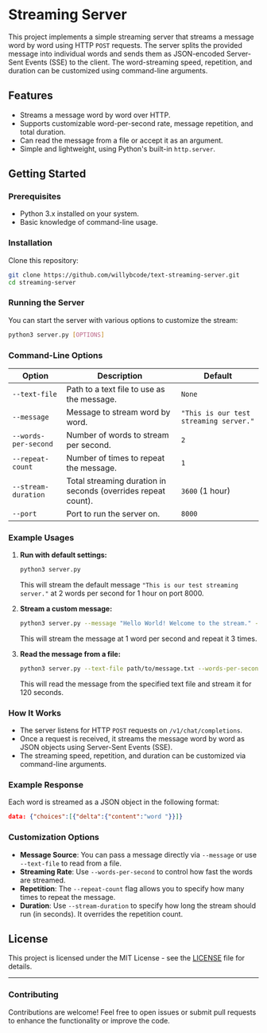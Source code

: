# Streaming Server

This project implements a simple streaming server that streams a message word by word using HTTP `POST` requests. The server splits the provided message into individual words and sends them as JSON-encoded Server-Sent Events (SSE) to the client. The word-streaming speed, repetition, and duration can be customized using command-line arguments.

## Features

- Streams a message word by word over HTTP.
- Supports customizable word-per-second rate, message repetition, and total duration.
- Can read the message from a file or accept it as an argument.
- Simple and lightweight, using Python's built-in `http.server`.

## Getting Started

### Prerequisites

- Python 3.x installed on your system.
- Basic knowledge of command-line usage.

### Installation
Clone this repository:
   ```bash
   git clone https://github.com/willybcode/text-streaming-server.git
   cd streaming-server
   ```

### Running the Server

You can start the server with various options to customize the stream:

```bash
python3 server.py [OPTIONS]
```

### Command-Line Options

| Option              | Description                                                                 | Default                           |
|---------------------|-----------------------------------------------------------------------------|-----------------------------------|
| `--text-file`        | Path to a text file to use as the message.                                  | `None`                            |
| `--message`          | Message to stream word by word.                                             | `"This is our test streaming server."` |
| `--words-per-second` | Number of words to stream per second.                                       | `2`                               |
| `--repeat-count`     | Number of times to repeat the message.                                      | `1`                               |
| `--stream-duration`  | Total streaming duration in seconds (overrides repeat count).               | `3600` (1 hour)                   |
| `--port`             | Port to run the server on.                                                  | `8000`                            |

### Example Usages

1. **Run with default settings:**
   ```bash
   python3 server.py
   ```
   This will stream the default message `"This is our test streaming server."` at 2 words per second for 1 hour on port 8000.

2. **Stream a custom message:**
   ```bash
   python3 server.py --message "Hello World! Welcome to the stream." --words-per-second 1 --repeat-count 3
   ```
   This will stream the message at 1 word per second and repeat it 3 times.

3. **Read the message from a file:**
   ```bash
   python3 server.py --text-file path/to/message.txt --words-per-second 2 --stream-duration 120
   ```
   This will read the message from the specified text file and stream it for 120 seconds.

### How It Works

- The server listens for HTTP `POST` requests on `/v1/chat/completions`.
- Once a request is received, it streams the message word by word as JSON objects using Server-Sent Events (SSE).
- The streaming speed, repetition, and duration can be customized via command-line arguments.

### Example Response

Each word is streamed as a JSON object in the following format:

```json
data: {"choices":[{"delta":{"content":"word "}}]}
```

### Customization Options

- **Message Source**: You can pass a message directly via `--message` or use `--text-file` to read from a file.
- **Streaming Rate**: Use `--words-per-second` to control how fast the words are streamed.
- **Repetition**: The `--repeat-count` flag allows you to specify how many times to repeat the message.
- **Duration**: Use `--stream-duration` to specify how long the stream should run (in seconds). It overrides the repetition count.

## License

This project is licensed under the MIT License - see the [LICENSE](LICENSE) file for details.

---

### Contributing

Contributions are welcome! Feel free to open issues or submit pull requests to enhance the functionality or improve the code.
